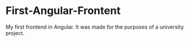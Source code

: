 # First-Angular-Frontent
My first frontend in Angular. It was made for the purposes of a university project.
